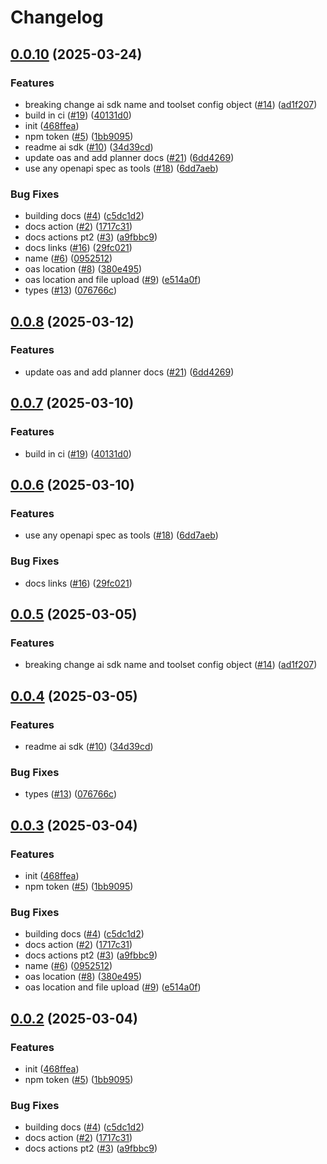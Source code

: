 # Changelog

## [0.0.10](https://github.com/StackOneHQ/stackone-ai-node/compare/ai-v0.0.9...ai-v0.0.10) (2025-03-24)


### Features

* breaking change ai sdk name and toolset config object ([#14](https://github.com/StackOneHQ/stackone-ai-node/issues/14)) ([ad1f207](https://github.com/StackOneHQ/stackone-ai-node/commit/ad1f2075a1fb9fd9e851577aef78b138ae8f3264))
* build in ci ([#19](https://github.com/StackOneHQ/stackone-ai-node/issues/19)) ([40131d0](https://github.com/StackOneHQ/stackone-ai-node/commit/40131d08fae4f37007cc94be6980be6b2cf6e616))
* init ([468ffea](https://github.com/StackOneHQ/stackone-ai-node/commit/468ffeae1f8ea9ec77637a1451e2040bcbd8adcf))
* npm token ([#5](https://github.com/StackOneHQ/stackone-ai-node/issues/5)) ([1bb9095](https://github.com/StackOneHQ/stackone-ai-node/commit/1bb9095eb27a44888781fa892e68fb751cad2b20))
* readme ai sdk ([#10](https://github.com/StackOneHQ/stackone-ai-node/issues/10)) ([34d39cd](https://github.com/StackOneHQ/stackone-ai-node/commit/34d39cd11619a95572cae063af5813444bad609d))
* update oas and add planner docs ([#21](https://github.com/StackOneHQ/stackone-ai-node/issues/21)) ([6dd4269](https://github.com/StackOneHQ/stackone-ai-node/commit/6dd42697b8ea11bc4d62e62a3bab16b34fb49f4a))
* use any openapi spec as tools ([#18](https://github.com/StackOneHQ/stackone-ai-node/issues/18)) ([6dd7aeb](https://github.com/StackOneHQ/stackone-ai-node/commit/6dd7aebd1b7b24dfa52abfa6442a336666cedbca))


### Bug Fixes

* building docs ([#4](https://github.com/StackOneHQ/stackone-ai-node/issues/4)) ([c5dc1d2](https://github.com/StackOneHQ/stackone-ai-node/commit/c5dc1d248f9415f4599739410060dcd802872c1b))
* docs action ([#2](https://github.com/StackOneHQ/stackone-ai-node/issues/2)) ([1717c31](https://github.com/StackOneHQ/stackone-ai-node/commit/1717c31a92c557aec023be7e89f19dab6ff10c32))
* docs actions pt2 ([#3](https://github.com/StackOneHQ/stackone-ai-node/issues/3)) ([a9fbbc9](https://github.com/StackOneHQ/stackone-ai-node/commit/a9fbbc91446375b0916aacf5c13a9bdaec082680))
* docs links ([#16](https://github.com/StackOneHQ/stackone-ai-node/issues/16)) ([29fc021](https://github.com/StackOneHQ/stackone-ai-node/commit/29fc021729504db78e11ffc261d9e48bf3dd3c98))
* name  ([#6](https://github.com/StackOneHQ/stackone-ai-node/issues/6)) ([0952512](https://github.com/StackOneHQ/stackone-ai-node/commit/0952512f14bc23ef34431de9fc7663a948382aba))
* oas location ([#8](https://github.com/StackOneHQ/stackone-ai-node/issues/8)) ([380e495](https://github.com/StackOneHQ/stackone-ai-node/commit/380e49579ccff36f5de3a54aa349d39936add3bb))
* oas location and file upload ([#9](https://github.com/StackOneHQ/stackone-ai-node/issues/9)) ([e514a0f](https://github.com/StackOneHQ/stackone-ai-node/commit/e514a0f2ca484a5a1f3824a88b850ab869a148c0))
* types ([#13](https://github.com/StackOneHQ/stackone-ai-node/issues/13)) ([076766c](https://github.com/StackOneHQ/stackone-ai-node/commit/076766cc46c7bea8714f3f1aee7db0ff43f89979))

## [0.0.8](https://github.com/StackOneHQ/stackone-ai-node/compare/ai-v0.0.7...ai-v0.0.8) (2025-03-12)


### Features

* update oas and add planner docs ([#21](https://github.com/StackOneHQ/stackone-ai-node/issues/21)) ([6dd4269](https://github.com/StackOneHQ/stackone-ai-node/commit/6dd42697b8ea11bc4d62e62a3bab16b34fb49f4a))

## [0.0.7](https://github.com/StackOneHQ/stackone-ai-node/compare/ai-v0.0.6...ai-v0.0.7) (2025-03-10)


### Features

* build in ci ([#19](https://github.com/StackOneHQ/stackone-ai-node/issues/19)) ([40131d0](https://github.com/StackOneHQ/stackone-ai-node/commit/40131d08fae4f37007cc94be6980be6b2cf6e616))

## [0.0.6](https://github.com/StackOneHQ/stackone-ai-node/compare/ai-v0.0.5...ai-v0.0.6) (2025-03-10)


### Features

* use any openapi spec as tools ([#18](https://github.com/StackOneHQ/stackone-ai-node/issues/18)) ([6dd7aeb](https://github.com/StackOneHQ/stackone-ai-node/commit/6dd7aebd1b7b24dfa52abfa6442a336666cedbca))


### Bug Fixes

* docs links ([#16](https://github.com/StackOneHQ/stackone-ai-node/issues/16)) ([29fc021](https://github.com/StackOneHQ/stackone-ai-node/commit/29fc021729504db78e11ffc261d9e48bf3dd3c98))

## [0.0.5](https://github.com/StackOneHQ/stackone-ai-node/compare/ai-v0.0.4...ai-v0.0.5) (2025-03-05)


### Features

* breaking change ai sdk name and toolset config object ([#14](https://github.com/StackOneHQ/stackone-ai-node/issues/14)) ([ad1f207](https://github.com/StackOneHQ/stackone-ai-node/commit/ad1f2075a1fb9fd9e851577aef78b138ae8f3264))

## [0.0.4](https://github.com/StackOneHQ/stackone-ai-node/compare/ai-v0.0.3...ai-v0.0.4) (2025-03-05)


### Features

* readme ai sdk ([#10](https://github.com/StackOneHQ/stackone-ai-node/issues/10)) ([34d39cd](https://github.com/StackOneHQ/stackone-ai-node/commit/34d39cd11619a95572cae063af5813444bad609d))


### Bug Fixes

* types ([#13](https://github.com/StackOneHQ/stackone-ai-node/issues/13)) ([076766c](https://github.com/StackOneHQ/stackone-ai-node/commit/076766cc46c7bea8714f3f1aee7db0ff43f89979))

## [0.0.3](https://github.com/StackOneHQ/stackone-ai-node/compare/ai-v0.0.2...ai-v0.0.3) (2025-03-04)


### Features

* init ([468ffea](https://github.com/StackOneHQ/stackone-ai-node/commit/468ffeae1f8ea9ec77637a1451e2040bcbd8adcf))
* npm token ([#5](https://github.com/StackOneHQ/stackone-ai-node/issues/5)) ([1bb9095](https://github.com/StackOneHQ/stackone-ai-node/commit/1bb9095eb27a44888781fa892e68fb751cad2b20))


### Bug Fixes

* building docs ([#4](https://github.com/StackOneHQ/stackone-ai-node/issues/4)) ([c5dc1d2](https://github.com/StackOneHQ/stackone-ai-node/commit/c5dc1d248f9415f4599739410060dcd802872c1b))
* docs action ([#2](https://github.com/StackOneHQ/stackone-ai-node/issues/2)) ([1717c31](https://github.com/StackOneHQ/stackone-ai-node/commit/1717c31a92c557aec023be7e89f19dab6ff10c32))
* docs actions pt2 ([#3](https://github.com/StackOneHQ/stackone-ai-node/issues/3)) ([a9fbbc9](https://github.com/StackOneHQ/stackone-ai-node/commit/a9fbbc91446375b0916aacf5c13a9bdaec082680))
* name  ([#6](https://github.com/StackOneHQ/stackone-ai-node/issues/6)) ([0952512](https://github.com/StackOneHQ/stackone-ai-node/commit/0952512f14bc23ef34431de9fc7663a948382aba))
* oas location ([#8](https://github.com/StackOneHQ/stackone-ai-node/issues/8)) ([380e495](https://github.com/StackOneHQ/stackone-ai-node/commit/380e49579ccff36f5de3a54aa349d39936add3bb))
* oas location and file upload ([#9](https://github.com/StackOneHQ/stackone-ai-node/issues/9)) ([e514a0f](https://github.com/StackOneHQ/stackone-ai-node/commit/e514a0f2ca484a5a1f3824a88b850ab869a148c0))

## [0.0.2](https://github.com/StackOneHQ/stackone-ai-node/compare/stackone-ai-node-v0.0.1...stackone-ai-node-v0.0.2) (2025-03-04)


### Features

* init ([468ffea](https://github.com/StackOneHQ/stackone-ai-node/commit/468ffeae1f8ea9ec77637a1451e2040bcbd8adcf))
* npm token ([#5](https://github.com/StackOneHQ/stackone-ai-node/issues/5)) ([1bb9095](https://github.com/StackOneHQ/stackone-ai-node/commit/1bb9095eb27a44888781fa892e68fb751cad2b20))


### Bug Fixes

* building docs ([#4](https://github.com/StackOneHQ/stackone-ai-node/issues/4)) ([c5dc1d2](https://github.com/StackOneHQ/stackone-ai-node/commit/c5dc1d248f9415f4599739410060dcd802872c1b))
* docs action ([#2](https://github.com/StackOneHQ/stackone-ai-node/issues/2)) ([1717c31](https://github.com/StackOneHQ/stackone-ai-node/commit/1717c31a92c557aec023be7e89f19dab6ff10c32))
* docs actions pt2 ([#3](https://github.com/StackOneHQ/stackone-ai-node/issues/3)) ([a9fbbc9](https://github.com/StackOneHQ/stackone-ai-node/commit/a9fbbc91446375b0916aacf5c13a9bdaec082680))
